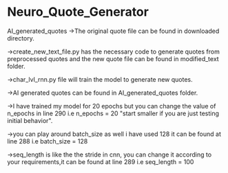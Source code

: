 # Neuro_Quote_Generator
AI_generated_quotes
->The original quote file can be found in downloaded directory.

->create_new_text_file.py has the necessary code to generate quotes from preprocessed quotes and the new quote file can be found in modified_text folder.

->char_lvl_rnn.py file will train the model to generate new quotes.

->AI generated quotes can be found in AI_generated_quotes folder.

->I have trained my model for 20 epochs but you can change the value of n_epochs in line 290 i.e n_epochs = 20 "start smaller if you are just testing initial behavior".

->you can play around batch_size as well i have used 128 it can be found at line 288 i.e batch_size = 128

->seq_length is like the the stride in cnn, you can change it according to your requirements,it can be found at line 289 i.e seq_length = 100


